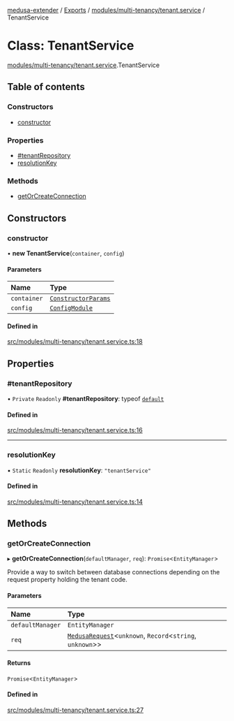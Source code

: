 [medusa-extender](../README.md) / [Exports](../modules.md) / [modules/multi-tenancy/tenant.service](../modules/modules_multi_tenancy_tenant_service.md) / TenantService

# Class: TenantService

[modules/multi-tenancy/tenant.service](../modules/modules_multi_tenancy_tenant_service.md).TenantService

## Table of contents

### Constructors

- [constructor](modules_multi_tenancy_tenant_service.TenantService.md#constructor)

### Properties

- [#tenantRepository](modules_multi_tenancy_tenant_service.TenantService.md##tenantrepository)
- [resolutionKey](modules_multi_tenancy_tenant_service.TenantService.md#resolutionkey)

### Methods

- [getOrCreateConnection](modules_multi_tenancy_tenant_service.TenantService.md#getorcreateconnection)

## Constructors

### constructor

• **new TenantService**(`container`, `config`)

#### Parameters

| Name | Type |
| :------ | :------ |
| `container` | [`ConstructorParams`](../modules/modules_multi_tenancy_tenant_service.Internals.md#constructorparams) |
| `config` | [`ConfigModule`](../modules/modules_multi_tenancy_types.md#configmodule) |

#### Defined in

[src/modules/multi-tenancy/tenant.service.ts:18](https://github.com/octalpixel/medusa-extender/blob/116388a/src/modules/multi-tenancy/tenant.service.ts#L18)

## Properties

### #tenantRepository

• `Private` `Readonly` **#tenantRepository**: typeof [`default`](modules_multi_tenancy_tenant_repository.default.md)

#### Defined in

[src/modules/multi-tenancy/tenant.service.ts:16](https://github.com/octalpixel/medusa-extender/blob/116388a/src/modules/multi-tenancy/tenant.service.ts#L16)

___

### resolutionKey

▪ `Static` `Readonly` **resolutionKey**: ``"tenantService"``

#### Defined in

[src/modules/multi-tenancy/tenant.service.ts:14](https://github.com/octalpixel/medusa-extender/blob/116388a/src/modules/multi-tenancy/tenant.service.ts#L14)

## Methods

### getOrCreateConnection

▸ **getOrCreateConnection**(`defaultManager`, `req`): `Promise`<`EntityManager`\>

Provide a way to switch between database connections depending on the request property holding the tenant code.

#### Parameters

| Name | Type |
| :------ | :------ |
| `defaultManager` | `EntityManager` |
| `req` | [`MedusaRequest`](../modules/core_types.md#medusarequest)<`unknown`, `Record`<`string`, `unknown`\>\> |

#### Returns

`Promise`<`EntityManager`\>

#### Defined in

[src/modules/multi-tenancy/tenant.service.ts:27](https://github.com/octalpixel/medusa-extender/blob/116388a/src/modules/multi-tenancy/tenant.service.ts#L27)
